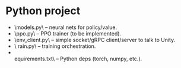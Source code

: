 ﻿# Python project

- \models.py\ – neural nets for policy/value.
- \ppo.py\ – PPO trainer (to be implemented).
- \env_client.py\ – simple socket/gRPC client/server to talk to Unity.
- \	rain.py\ – training orchestration.
- \equirements.txt\ – Python deps (torch, numpy, etc.).
